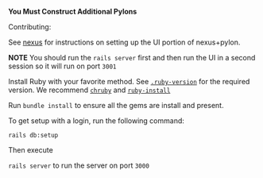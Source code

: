 **You Must Construct Additional Pylons**

Contributing:

See [nexus](https://github.com/suncoast-devs/nexus) for instructions on setting up the UI portion of nexus+pylon.

**NOTE** You should run the `rails server` first and then run the UI in a second session so it will run on port `3001`

Install Ruby with your favorite method. See [`.ruby-version`](https://github.com/suncoast-devs/pylon/blob/master/.ruby-version) for the required version. We recommend [`chruby`](https://github.com/postmodern/chruby) and [`ruby-install`](https://github.com/postmodern/ruby-install)

Run `bundle install` to ensure all the gems are install and present.

To get setup with a login, run the following command:

`rails db:setup`

Then execute

`rails server` to run the server on port `3000`
